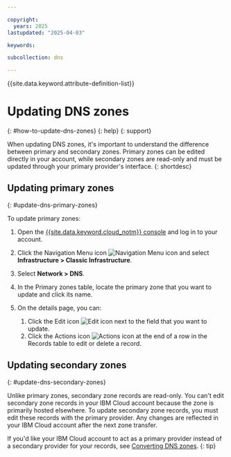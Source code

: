 ```yaml
---

copyright:
  years: 2025
lastupdated: "2025-04-03"

keywords: 

subcollection: dns

---
```


{{site.data.keyword.attribute-definition-list}}

# Updating DNS zones
{: #how-to-update-dns-zones}
{: help}
{: support}

When updating DNS zones, it's important to understand the difference between primary and secondary zones. Primary zones can be edited directly in your account, while secondary zones are read-only and must be updated through your primary provider's interface. 
{: shortdesc}

## Updating primary zones
{: #update-dns-primary-zones}

To update primary zones:

1. Open the [{{site.data.keyword.cloud_notm}} console](/login) and log in to your account.
1. Click the Navigation Menu icon ![Navigation Menu icon](../icons/icon_hamburger.svg) and select **Infrastructure > Classic Infrastructure**.
1. Select **Network > DNS**.
1. In the Primary zones table, locate the primary zone that you want to update and click its name.
1. On the details page, you can:

   1. Click the Edit icon ![Edit icon](../icons/edit-tagging.svg "Edit") next to the field that you want to update.
   1. Click the Actions icon ![Actions icon](../icons/action-menu-icon.svg) at the end of a row in the Records table to edit or delete a record. 

## Updating secondary zones
{: #update-dns-secondary-zones}

Unlike primary zones, secondary zone records are read-only. You can't edit secondary zone records in your IBM Cloud account because the zone is primarily hosted elsewhere. To update secondary zone records, you must edit these records with the primary provider. Any changes are reflected in your IBM Cloud account after the next zone transfer.

If you'd like your IBM Cloud account to act as a primary provider instead of a secondary provider for your records, see [Converting DNS zones](/docs/dns?topic=dns-how-to-convert-dns-zones).
{: tip}

